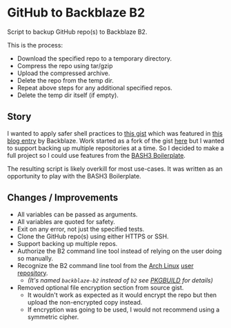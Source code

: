 # GitHub to Backblaze B2 #

Script to backup GitHub repo(s) to Backblaze B2.

This is the process:

* Download the specified repo to a temporary directory.
* Compress the repo using tar/gzip
* Upload the compressed archive.
* Delete the repo from the temp dir.
* Repeat above steps for any additional specified repos.
* Delete the temp dir itself (if empty).

## Story ##

I wanted to apply safer shell practices to [this gist](https://gist.github.com/nilayp/a2719ca5695c1d5a56c556e89207577d) which was featured in [this blog entry](https://www.backblaze.com/blog/backing-up-github-to-cloud-storage/) by Backblaze. Work started as a fork of the gist [here](https://gist.github.com/2Shirt/6270696b857cecdf4a6d0d4f4fedeb3b) but I wanted to support backing up multiple repositories at a time. So I decided to make a full project so I could use features from the [BASH3 Boilerplate](http://bash3boilerplate.sh/).

The resulting script is likely overkill for most use-cases. It was written as an opportunity to play with the BASH3 Boilerplate.

## Changes / Improvements ##

* All variables can be passed as arguments.
* All variables are quoted for safety.
* Exit on any error, not just the specified tests.
* Clone the GitHub repo(s) using either HTTPS or SSH.
* Support backing up multiple repos.
* Authorize the B2 command line tool instead of relying on the user doing so manually.
* Recognize the B2 command line tool from the [Arch Linux](https://www.archlinux.org/) [user repository](https://aur.archlinux.org/).
  * _(It's named `backblaze-b2` instead of `b2` see [PKGBUILD](https://aur.archlinux.org/cgit/aur.git/tree/PKGBUILD?h=backblaze-b2) for details)_
* Removed optional file encryption section from source gist.
  * It wouldn't work as expected as it would encrypt the repo but then upload the non-encrypted copy instead.
  * If encryption was going to be used, I would not recommend using a symmetric cipher.
